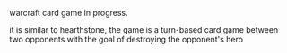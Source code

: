 warcraft card game in progress.

it is similar to hearthstone, the game is a turn-based card game between two opponents with the goal of destroying the opponent's hero
